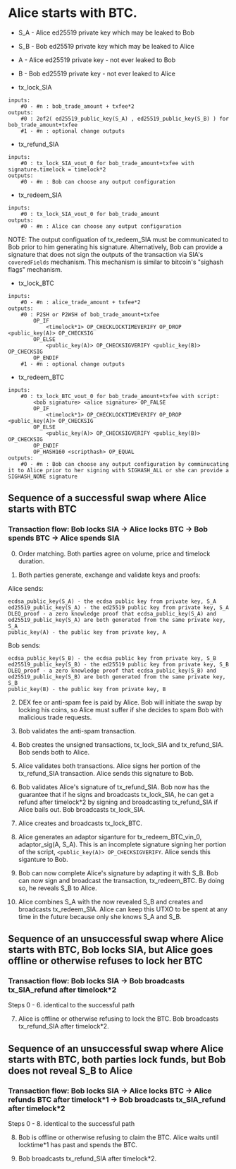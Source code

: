 # Alice starts with BTC.

- S_A - Alice ed25519 private key which may be leaked to Bob
- S_B - Bob ed25519 private key which may be leaked to Alice

- A - Alice ed25519 private key - not ever leaked to Bob
- B - Bob ed25519 private key - not ever leaked to Alice

- tx_lock_SIA
```
inputs:
	#0 - #n : bob_trade_amount + txfee*2
outputs:
	#0 : 2of2( ed25519_public_key(S_A) , ed25519_public_key(S_B) ) for bob_trade_amount+txfee
	#1 - #n : optional change outputs
```

- tx_refund_SIA
```
inputs:
	#0 : tx_lock_SIA_vout_0 for bob_trade_amount+txfee with signature.timelock = timelock*2
outputs:
	#0 - #n : Bob can choose any output configuration 
```
- tx_redeem_SIA
```
inputs:
	#0 : tx_lock_SIA_vout_0 for bob_trade_amount 
outputs:
	#0 - #n : Alice can choose any output configuration 
```
NOTE: The output configuation of tx_redeem_SIA must be communicated to Bob prior to him generating his signature. Alternatively, Bob can provide a signature that does not sign the outputs of the transaction via SIA's `coveredFields` mechanism. This mechanism is similar to bitcoin's "sighash flags" mechanism.

- tx_lock_BTC
```
inputs:
	#0 - #n : alice_trade_amount + txfee*2
outputs:
	#0 : P2SH or P2WSH of bob_trade_amount+txfee
		OP_IF
			<timelock*1> OP_CHECKLOCKTIMEVERIFY OP_DROP <public_key(A)> OP_CHECKSIG
		OP_ELSE
			<public_key(A)> OP_CHECKSIGVERIFY <public_key(B)> OP_CHECKSIG
		OP_ENDIF
	#1 - #n : optional change outputs
```

- tx_redeem_BTC
```
inputs:
	#0 : tx_lock_BTC_vout_0 for bob_trade_amount+txfee with script:
		<bob signature> <alice signature> OP_FALSE
		OP_IF
			<timelock*1> OP_CHECKLOCKTIMEVERIFY OP_DROP <public_key(A)> OP_CHECKSIG 
		OP_ELSE 
			<public_key(A)> OP_CHECKSIGVERIFY <public_key(B)> OP_CHECKSIG
		OP_ENDIF 
		OP_HASH160 <scripthash> OP_EQUAL
outputs:
	#0 - #n : Bob can choose any output configuration by comminucating it to Alice prior to her signing with SIGHASH_ALL or she can provide a SIGHASH_NONE signature 
```

## Sequence of a successful swap where Alice starts with BTC
### Transaction flow: Bob locks SIA -> Alice locks BTC -> Bob spends BTC -> Alice spends SIA

0. Order matching. Both parties agree on volume, price and timelock duration.

1. Both parties generate, exchange and validate keys and proofs:

Alice sends:
```
ecdsa_public_key(S_A) - the ecdsa public key from private key, S_A
ed25519_public_key(S_A) - the ed25519 public key from private key, S_A
DLEQ_proof - a zero knowledge proof that ecdsa_public_key(S_A) and ed25519_public_key(S_A) are both generated from the same private key, S_A
public_key(A) - the public key from private key, A
```
Bob sends:
```
ecdsa_public_key(S_B) - the ecdsa public key from private key, S_B
ed25519_public_key(S_B) - the ed25519 public key from private key, S_B
DLEQ_proof - a zero knowledge proof that ecdsa_public_key(S_B) and ed25519_public_key(S_B) are both generated from the same private key, S_B
public_key(B) - the public key from private key, B
```

2. DEX fee or anti-spam fee is paid by Alice. Bob will initiate the swap by locking his coins, so Alice must suffer if she decides to spam Bob with malicious trade requests.

3. Bob validates the anti-spam transaction. 

4. Bob creates the unsigned transactions, tx_lock_SIA and tx_refund_SIA. Bob sends both to Alice.

5. Alice validates both transactions. Alice signs her portion of the tx_refund_SIA transaction. Alice sends this signature to Bob.

6. Bob validates Alice's signature of tx_refund_SIA. Bob now has the guarantee that if he signs and broadcasts tx_lock_SIA, he can get a refund after timelock\*2 by signing and broadcasting tx_refund_SIA if Alice bails out. Bob broadcasts tx_lock_SIA.

7. Alice creates and broadcasts tx_lock_BTC.

8. Alice generates an adaptor siganture for tx_redeem_BTC_vin_0, adaptor_sig(A, S_A). This is an incomplete signature signing her portion of the script, `<public_key(A)> OP_CHECKSIGVERIFY`. Alice sends this siganture to Bob.

9. Bob can now complete Alice's signature by adapting it with S_B. Bob can now sign and broadcast the transaction, tx_redeem_BTC. By doing so, he reveals S_B to Alice.

10. Alice combines S_A with the now revealed S_B and creates and broadcasts tx_redeem_SIA. Alice can keep this UTXO to be spent at any time in the future because only she knows S_A and S_B.

## Sequence of an unsuccessful swap where Alice starts with BTC, Bob locks SIA, but Alice goes offline or otherwise refuses to lock her BTC
### Transaction flow: Bob locks SIA -> Bob broadcasts tx_SIA_refund after timelock\*2
Steps 0 - 6. identical to the successful path

7. Alice is offline or otherwise refusing to lock the BTC. Bob broadcasts tx_refund_SIA after timelock*2.


## Sequence of an unsuccessful swap where Alice starts with BTC, both parties lock funds, but Bob does not reveal S_B to Alice
### Transaction flow: Bob locks SIA -> Alice locks BTC -> Alice refunds BTC after timelock\*1 -> Bob broadcasts tx_SIA_refund after timelock*2
Steps 0 - 8. identical to the successful path

8. Bob is offline or otherwise refusing to claim the BTC. Alice waits until locktime*1 has past and spends the BTC. 

9. Bob broadcasts tx_refund_SIA after timelock*2.
